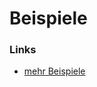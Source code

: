 # Beispiele


### Links
+ [mehr Beispiele](https://heinz-otto.blogspot.com/2019/11/mqtt-ich-muss-das-testen.html)
